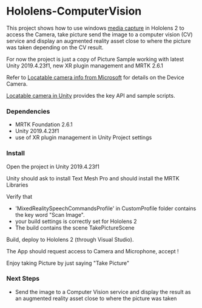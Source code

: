 # Hololens-ComputerVision

This project shows how to use windows [media capture](https://msdn.microsoft.com/library/windows/apps/windows.media.capture.mediacapture.aspx) in Hololens 2 to access the Camera, take picture send the image to a computer vision (CV) service and display an augmented reality asset close to where the picture was taken depending on the CV result.

For now the project is just a copy of Picture Sample working with latest Unity 2019.4.23f1, new XR plugin management and MRTK 2.6.1

Refer to [Locatable camera info from Microsoft](https://docs.microsoft.com/en-us/windows/mixed-reality/locatable-camera) for details on the Device Camera.

[Locatable camera in Unity](https://docs.microsoft.com/en-us/windows/mixed-reality/locatable-camera-in-unity) provides the key API and sample scripts.


### Dependencies
- MRTK Foundation 2.6.1
- Unity 2019.4.23f1
- use of XR plugin management in Unity Project settings


### Install
Open the project in Unity 2019.4.23f1

Unity should ask to install Text Mesh Pro and should install the MRTK Libraries

Verify that
- 'MixedRealitySpeechCommandsProfile' in CustomProfile folder contains the key word "Scan Image".
- your build settings is correctly set for Hololens 2
- The build contains the scene TakePictureScene

Build, deploy to Hololens 2 (through Visual Studio).

The App should request access to Camera and Microphone, accept !

Enjoy taking Picture by just saying "Take Picture"

### Next Steps
- Send the image to a Computer Vision service and display the result as an augmented reality asset close to where the picture was taken
